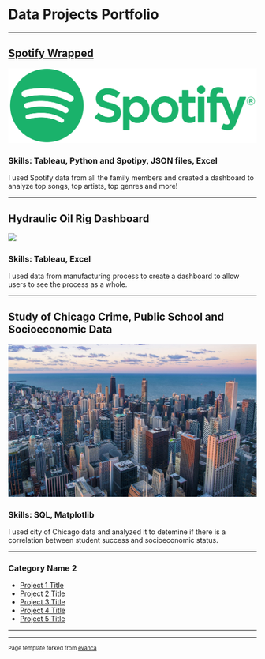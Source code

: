# Data Projects Portfolio

---


## [Spotify Wrapped](https://www.linkedin.com/pulse/chartier-family-wrapped-kathleen-chartier%3FtrackingId=5%252FPtS9YuWscybzpoKJDbRg%253D%253D/?trackingId=5%2FPtS9YuWscybzpoKJDbRg%3D%3D)
[<img src="images/Spotify_Logo_CMYK_Green.png?raw=true"/>](https://www.linkedin.com/pulse/chartier-family-wrapped-kathleen-chartier%3FtrackingId=5%252FPtS9YuWscybzpoKJDbRg%253D%253D/?trackingId=5%2FPtS9YuWscybzpoKJDbRg%3D%3D)

### Skills: Tableau, Python and Spotipy, JSON files, Excel
I used Spotify data from all the family members and created a dashboard to analyze top songs, top artists, top genres and more!

---

## Hydraulic Oil Rig Dashboard
[<img src="images/beautiful-sunset-oil-field-with-pump-jack.jpg?raw=true"/>](https://www.linkedin.com/pulse/hydraulic-oil-rig-dashboard-kathleen-chartier%3FtrackingId=W%252BEQU%252B5xtqKBjMsAFwkcEg%253D%253D/?trackingId=W%2BEQU%2B5xtqKBjMsAFwkcEg%3D%3D)
### Skills: Tableau, Excel
I used data from manufacturing process to create a dashboard to allow users to see the process as a whole.


---
## Study of Chicago Crime, Public School and Socioeconomic Data
[<img src="images/architecture-1869211_1280.jpg?raw=true"/>](https://www.linkedin.com/pulse/mysql-python-study-chicago-crime-public-school-data-kathleen-chartier%3FtrackingId=rMeYqneYkJQQD03LFbtitA%253D%253D/?trackingId=rMeYqneYkJQQD03LFbtitA%3D%3D)
### Skills: SQL, Matplotlib
I used city of Chicago data and analyzed it to detemine if there is a correlation between student success and socioeconomic status.

---

### Category Name 2

- [Project 1 Title](http://example.com/)
- [Project 2 Title](http://example.com/)
- [Project 3 Title](http://example.com/)
- [Project 4 Title](http://example.com/)
- [Project 5 Title](http://example.com/)

---




---
<p style="font-size:11px">Page template forked from <a href="https://github.com/evanca/quick-portfolio">evanca</a></p>
<!-- Remove above link if you don't want to attibute -->
